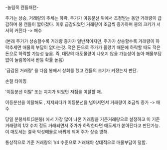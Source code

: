 -눌림목 캔들패턴-

주가는 상승, 거래량의 추세는 하락, 주가가 이등분선 위에서 조정받는 동안 거래량이 급감하며 봉 캔들이 짧아졌다. 이후 급감되었던 거래량이 조금씩 증가하며 봉의 크키가 서서히 커진다 -> 매수



(본래 주가가 상승할수록 거래량 증가가 일반적이지만, 주가가 상승할수록 거래량이 하락추세면 매물의 부담이 없다는것. 적은 돈으로 주가가 올랐기 때문에 하락할 때도 적은 돈으로 하락할 가능성 높음. 즉, 대량의 매도물량이 나오지 않을 가능성이 높아 매물부담 없이 눌림목에서 반등 확률 높음)



'급감된 거래량' 을 다음 봉에서 상회를 했고 캔들의 크기가 커졌는지 판단.

손절 타이밍

'이등분선 이탈' 또는 지지가 되었던 저점을 이탈할 때.



이등분선을 이탈해도 , 지지되다가 이등분선을 넘어서면서 거래량이 조금씩 증가 -> 매수



당일 분봉차트(3분봉) 에서 가장 많이 나온 거래량을 기준거래량으로 설정하고 이 기준 거래량의 1/2 수치 정도 거래되면서 주가가 하락한다면 매도세가 쏟아진다고 판단가능. 이 매도세는 결국 악성매물로 바뀌게 되어 주가 상승 방해.



통상적으로 기준 거래량의 1/4 수준으로 거래돼야 상대적으로 매물부담이 덜함.

